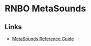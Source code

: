 # RNBO MetaSounds


## Links

* [MetaSounds Reference Guide](https://docs.unrealengine.com/5.2/en-US/metasounds-reference-guide-in-unreal-engine/)
